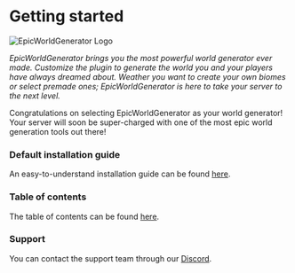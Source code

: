 # Getting started



![EpicWorldGenerator Logo](http://i.imgur.com/H6kA9jQ.png "EWG Logo")

_EpicWorldGenerator brings you the most powerful world generator ever made. Customize the plugin to generate the world you and your players have always dreamed about. Weather you want to create your own biomes or select premade ones; EpicWorldGenerator is here to take your server to the next level._


Congratulations on selecting EpicWorldGenerator as your world generator! Your server will soon be super-charged with one of the most epic world generation tools out there!

### Default installation guide

An easy-to-understand installation guide can be found [here](beginner/basic-installation.md "Link to installation guide").

### Table of contents

The table of contents can be found [here](table-of-contents.md "Link to table of contents").

### Support

You can contact the support team through our [Discord](https://discord.gg/Jq3ecb3 "Link to our Discord").
